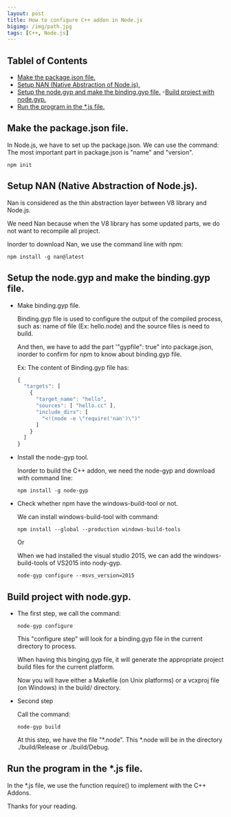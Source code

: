 ```yaml
---
layout: post
title: How to configure C++ addon in Node.js
bigimg: /img/path.jpg
tags: [C++, Node.js]
---
```



## Tablel of Contents
- [Make the package.json file.](#make-the-package.json-file)
- [Setup NAN (Native Abstraction of Node.js).](#setup-nan-native-abstraction-of-node.js)
- [Setup the node.gyp and make the binding.gyp file.](#setup-the-node.gyp-and-make-the-binding.gyp-file)
-[Build project with node.gyp.](#build-project-with-node.gyp)
- [Run the program in the \*.js file.](#run-the-program-in-the-*.js-file)


## Make the package.json file.
In Node.js, we have to set up the package.json. We can use the command: 
The most important part in package.json is "name" and "version".

```
npm init
```


## Setup NAN (Native Abstraction of Node.js). 
Nan is considered as the thin abstraction layer between V8 library and Node.js. 

We need Nan because when the V8 library has some updated parts, we do not want to recompile all project. 

Inorder to download Nan, we use the command line with npm:

```
npm install -g nan@latest
```


## Setup the node.gyp and make the binding.gyp file.

- Make binding.gyp file. 
  
  Binding.gyp file is used to configure the output of the compiled process, such as: name of file (Ex: hello.node) and the source files is need to build. 
  
  And then, we have to add the part '"gypfile": true" into package.json, inorder to confirm for npm to know about binding.gyp file.

  Ex: The content of Binding.gyp file has: 
  
  ```javascript
  {
    "targets": [
      {
        "target_name": "hello",
        "sources": [ "hello.cc" ],
        "include_dirs": [
          "<!(node -e \"require('nan')\")"
        ]
      }
    ]
  }
  ```

- Install the node-gyp tool. 

  Inorder to build the C++ addon, we need the node-gyp and download with command line: 

  ``` 
  npm install -g node-gyp
  ```
  
- Check whether npm have the windows-build-tool or not. 
  
  We can install windows-build-tool with command: 
  
  ```
  npm install --global --production windows-build-tools
  ```
  
  Or
  
  When we had installed the visual studio 2015, we can add the windows-build-tools of VS2015 into nody-gyp.
  
  ```
  node-gyp configure --msvs_version=2015
  ```


## Build project with node.gyp. 

- The first step, we call the command: 

  ```
  node-gyp configure
  ```
  
  This "configure step" will look for a binding.gyp file in the current directory to process. 
  
  When having this binging.gyp file, it will generate the appropriate project build files for the current platform. 
  
  Now you will have either a Makefile (on Unix platforms) or a vcxproj file (on Windows) in the build/ directory. 
 
- Second step
  
  Call the command: 
  
  ``` 
  node-gyp build
  ```
  
  At this step, we have the file "\*.node". This \*.node will be in the directory ./build/Release or ./build/Debug. 
  
  
## Run the program in the \*.js file. 
In the \*.js file, we use the function require() to implement with the C++ Addons.


Thanks for your reading.